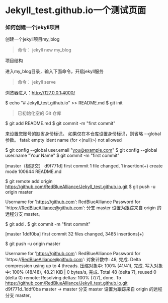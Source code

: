 # Jekyll_test.github.io一个测试页面
### 如何创建一个jekyll项目
创建一个jekyll项目my_blog
>命令：
jekyll new my_blog

项目结构


进入my_blog目录，输入下面命令，开启jekyll服务
>命令：
jekyll serve

浏览器进入：http://127.0.0.1:4000/


$ echo "# Jekyll_test.github.io" >> README.md
$ git init
>已初始化空的 Git 仓库

$ git add README.md
$ git commit -m "first commit"
>
来设置您账号的缺省身份标识。
如果仅在本仓库设置身份标识，则省略 --global 参数。
fatal: empty ident name (for <(null)>) not allowed

$ git config --global user.email "you@example.com"
$ git config --global user.name "Your Name"
$ git commit -m "first commit"
>
[master（根提交） d9f771d] first commit
 1 file changed, 1 insertion(+)
 create mode 100644 README.md

$ git remote add origin https://github.com/RedBlueAlliance/Jekyll_test.github.io.git
$ git push -u origin master
>
Username for 'https://github.com': RedBlueAlliance
Password for 'https://RedBlueAlliance@github.com':
分支 master 设置为跟踪来自 origin 的远程分支 master。

$ git add .
$ git commit -m "first commit"
>
[master 1ddf0ba] first commit
 32 files changed, 3485 insertions(+)

$ git push -u origin master
>
Username for 'https://github.com': RedBlueAlliance
Password for 'https://RedBlueAlliance@github.com':
对象计数中: 48, 完成.
Delta compression using up to 4 threads.
压缩对象中: 100% (41/41), 完成.
写入对象中: 100% (48/48), 48.21 KiB | 0 bytes/s, 完成.
Total 48 (delta 7), reused 0 (delta 0)
remote: Resolving deltas: 100% (7/7), done.
To https://github.com/RedBlueAlliance/Jekyll_test.github.io.git
   d9f771d..1ddf0ba  master -> master
分支 master 设置为跟踪来自 origin 的远程分支 master。
